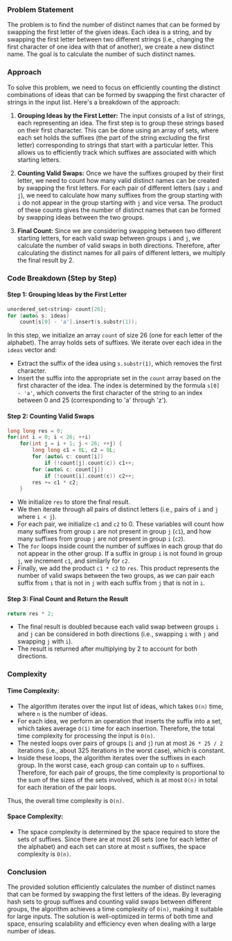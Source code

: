### Problem Statement

The problem is to find the number of distinct names that can be formed by swapping the first letter of the given ideas. Each idea is a string, and by swapping the first letter between two different strings (i.e., changing the first character of one idea with that of another), we create a new distinct name. The goal is to calculate the number of such distinct names.

### Approach

To solve this problem, we need to focus on efficiently counting the distinct combinations of ideas that can be formed by swapping the first character of strings in the input list. Here's a breakdown of the approach:

1. **Grouping Ideas by the First Letter:**
   The input consists of a list of strings, each representing an idea. The first step is to group these strings based on their first character. This can be done using an array of sets, where each set holds the suffixes (the part of the string excluding the first letter) corresponding to strings that start with a particular letter. This allows us to efficiently track which suffixes are associated with which starting letters.

2. **Counting Valid Swaps:**
   Once we have the suffixes grouped by their first letter, we need to count how many valid distinct names can be created by swapping the first letters. For each pair of different letters (say `i` and `j`), we need to calculate how many suffixes from the group starting with `i` do not appear in the group starting with `j` and vice versa. The product of these counts gives the number of distinct names that can be formed by swapping ideas between the two groups.

3. **Final Count:**
   Since we are considering swapping between two different starting letters, for each valid swap between groups `i` and `j`, we calculate the number of valid swaps in both directions. Therefore, after calculating the distinct names for all pairs of different letters, we multiply the final result by 2.

### Code Breakdown (Step by Step)

#### Step 1: Grouping Ideas by the First Letter

```cpp
unordered_set<string> count[26];
for (auto& s: ideas)
    count[s[0] - 'a'].insert(s.substr(1));
```

In this step, we initialize an array `count` of size 26 (one for each letter of the alphabet). The array holds sets of suffixes. We iterate over each idea in the `ideas` vector and:
- Extract the suffix of the idea using `s.substr(1)`, which removes the first character.
- Insert the suffix into the appropriate set in the `count` array based on the first character of the idea. The index is determined by the formula `s[0] - 'a'`, which converts the first character of the string to an index between 0 and 25 (corresponding to 'a' through 'z').

#### Step 2: Counting Valid Swaps

```cpp
long long res = 0;
for(int i = 0; i < 26; ++i)
    for(int j = i + 1; j < 26; ++j) {   
        long long c1 = 0L, c2 = 0L;
        for (auto& c: count[i])
            if (!count[j].count(c)) c1++;
        for (auto& c: count[j])
            if (!count[i].count(c)) c2++;
        res += c1 * c2;
    }
```

- We initialize `res` to store the final result.
- We then iterate through all pairs of distinct letters (i.e., pairs of `i` and `j` where `i < j`).
- For each pair, we initialize `c1` and `c2` to 0. These variables will count how many suffixes from group `i` are not present in group `j` (`c1`), and how many suffixes from group `j` are not present in group `i` (`c2`).
- The `for` loops inside count the number of suffixes in each group that do not appear in the other group. If a suffix in group `i` is not found in group `j`, we increment `c1`, and similarly for `c2`.
- Finally, we add the product `c1 * c2` to `res`. This product represents the number of valid swaps between the two groups, as we can pair each suffix from `i` that is not in `j` with each suffix from `j` that is not in `i`.

#### Step 3: Final Count and Return the Result

```cpp
return res * 2;
```

- The final result is doubled because each valid swap between groups `i` and `j` can be considered in both directions (i.e., swapping `i` with `j` and swapping `j` with `i`).
- The result is returned after multiplying by 2 to account for both directions.

### Complexity

#### Time Complexity:
- The algorithm iterates over the input list of ideas, which takes `O(n)` time, where `n` is the number of ideas.
- For each idea, we perform an operation that inserts the suffix into a set, which takes average `O(1)` time for each insertion. Therefore, the total time complexity for processing the input is `O(n)`.
- The nested loops over pairs of groups (`i` and `j`) run at most `26 * 25 / 2` iterations (i.e., about 325 iterations in the worst case), which is constant.
- Inside these loops, the algorithm iterates over the suffixes in each group. In the worst case, each group can contain up to `n` suffixes. Therefore, for each pair of groups, the time complexity is proportional to the sum of the sizes of the sets involved, which is at most `O(n)` in total for each iteration of the pair loops.

Thus, the overall time complexity is `O(n)`.

#### Space Complexity:
- The space complexity is determined by the space required to store the sets of suffixes. Since there are at most 26 sets (one for each letter of the alphabet) and each set can store at most `n` suffixes, the space complexity is `O(n)`.

### Conclusion

The provided solution efficiently calculates the number of distinct names that can be formed by swapping the first letters of the ideas. By leveraging hash sets to group suffixes and counting valid swaps between different groups, the algorithm achieves a time complexity of `O(n)`, making it suitable for large inputs. The solution is well-optimized in terms of both time and space, ensuring scalability and efficiency even when dealing with a large number of ideas.